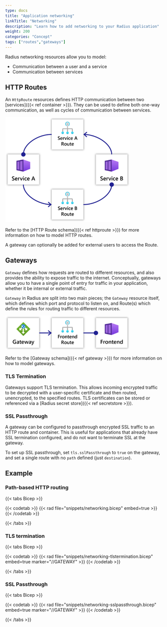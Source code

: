 ```yaml
---
type: docs
title: "Application networking"
linkTitle: "Networking"
description: "Learn how to add networking to your Radius application"
weight: 200
categories: "Concept"
tags: ["routes","gateways"]
---
```


Radius networking resources allow you to model:

- Communication between a user and a service
- Communication between services

## HTTP Routes

An `HttpRoute` resources defines HTTP communication between two [services]({{< ref container >}}). They can be used to define both one-way communication, as well as cycles of communication between services.

<img src="networking-cycles.png" style="width:400px" alt="Diagram of Radius service-to-service networking with cycles" /><br />

Refer to the [HTTP Route schema]({{< ref httproute >}}) for more information on how to model HTTP routes.

A gateway can optionally be added for external users to access the Route.

## Gateways

`Gateway` defines how requests are routed to different resources, and also provides the ability to expose traffic to the internet. Conceptually, gateways allow you to have a single point of entry for  traffic in your application, whether it be internal or external traffic.

`Gateway` in Radius are split into two main pieces; the `Gateway` resource itself, which defines which port and protocol to listen on, and Route(s) which define the rules for routing traffic to different resources.

<img src="networking-gateways.png" style="width:400px" alt="Diagram of Radius gateways" /><br />

Refer to the [Gateway schema]({{< ref gateway >}}) for more information on how to model gateways.

### TLS Termination

Gateways support TLS termination. This allows incoming encrypted traffic to be decrypted with a user-specific certificate and then routed, unencrypted, to the specified routes. TLS certificates can be stored or referenced via a [Radius secret store]({{< ref secretstore >}}).

### SSL Passthrough

A gateway can be configured to passthrough encrypted SSL traffic to an HTTP route and container. This is useful for applications that already have SSL termination configured, and do not want to terminate SSL at the gateway.

To set up SSL passthrough, set `tls.sslPassthrough` to `true` on the gateway, and set a single route with no `path` defined (just `destination`).

## Example

### Path-based HTTP routing

{{< tabs Bicep >}}

{{< codetab >}}
{{< rad file="snippets/networking.bicep" embed=true >}}
{{< /codetab >}}

{{< /tabs >}}

### TLS termination

{{< tabs Bicep >}}

{{< codetab >}}
{{< rad file="snippets/networking-tlstermination.bicep" embed=true marker="//GATEWAY" >}}
{{< /codetab >}}

{{< /tabs >}}


### SSL Passthrough

{{< tabs Bicep >}}

{{< codetab >}}
{{< rad file="snippets/networking-sslpassthrough.bicep" embed=true marker="//GATEWAY" >}}
{{< /codetab >}}

{{< /tabs >}}
